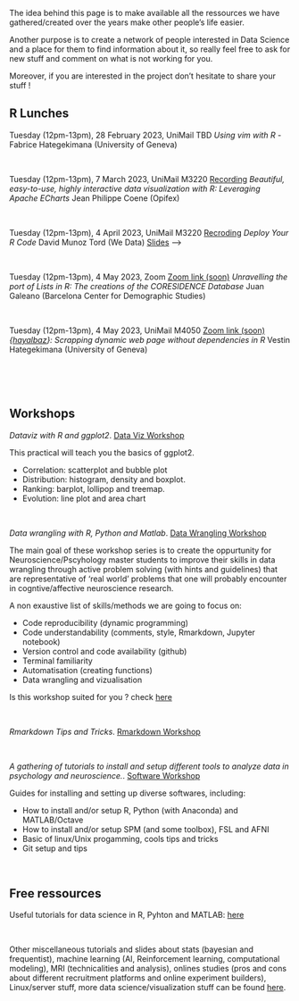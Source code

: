 The idea behind this page is to make available all the ressources we have gathered/created over the years make other people’s life easier.

Another purpose is to create a network of people interested in Data Science and a place for them to find information about it, so really feel free to ask for new stuff and comment on what is not working for you.

Moreover, if you are interested in the project don’t hesitate to share your stuff !

## R Lunches 


Tuesday (12pm-13pm), 28 February 2023, UniMail TBD 
*Using vim with R* - Fabrice Hategekimana (University of Geneva)
<!-- [Slides (soon)](https://we-data-ch.github.io/workshops/XXX) -->

<br>

Tuesday (12pm-13pm), 7 March 2023, UniMail M3220 [Recording](https://unige.zoom.us/rec/share/4Udk3_8-brGTc9EI5icY3wks4XjaSUC5c7DqpgRiAaD3y5CJZHxgi_Ep2L2g7-pd.J-w8Q7QDb3qECWCr)
*Beautiful, easy-to-use, highly interactive data visualization with R: Leveraging Apache ECharts* Jean Philippe Coene (Opifex)
<!-- [Slides (soon)](https://we-data-ch.github.io/workshops/XXX) -->

<br>


Tuesday (12pm-13pm), 4 April 2023, UniMail M3220 [Recroding](https://unige.zoom.us/rec/share/bmPWK9YqdK9FI74DtVnhEgaca8isNWNkjwxjVP2TeRJ_TnRsRp3HpRb5DFuYQZXO.hBVyShgZ9SLyqESP)
*Deploy Your R Code* David Munoz Tord (We Data)
[Slides](https://we-data-ch.github.io/Web_Deployment_With_R/R-Lunch) -->

<br>

Tuesday (12pm-13pm), 4 May 2023, Zoom [Zoom link (soon)](https://we-data-ch.github.io/workshops/XXX)
*Unravelling the port of Lists in R: The creations of the CORESIDENCE Database* Juan Galeano
(Barcelona Center for Demographic Studies)
<!-- [Slides (soon)](https://we-data-ch.github.io/workshops/XXX) -->

<br>

Tuesday (12pm-13pm), 4 May 2023, UniMail M4050 [Zoom link (soon)](https://we-data-ch.github.io/workshops/XXX)
*{[hayalbaz](https://github.com/rundel/hayalbaz)}: Scrapping dynamic web page without dependencies in R* Vestin Hategekimana (University of Geneva)
<!-- [Slides (soon)](https://we-data-ch.github.io/workshops/XXX) -->


<br>
<br>
<br>





## Workshops

*Dataviz with R and ggplot2*. [Data Viz Workshop](https://we-data-ch.github.io/ggplot_basic/)

This practical will teach you the basics of ggplot2.
- Correlation: scatterplot and bubble plot
- Distribution: histogram, density and boxplot.
- Ranking: barplot, lollipop and treemap.
- Evolution: line plot and area chart


<br>

*Data wrangling with R, Python and Matlab*. [Data Wrangling Workshop](https://munoztd0.github.io/Data_Wrangling_NeuroMaster/)

The main goal of these workshop series is to create the oppurtunity for Neuroscience/Pscyhology master students to improve their skills in data wrangling through active problem solving (with hints and guidelines) that are representative of ‘real world’ problems that one will probably encounter in cogntive/affective neuroscience research.

A non exaustive list of skills/methods we are going to focus on:

- Code reproducibility (dynamic programming)
- Code understandability (comments, style, Rmarkdown, Jupyter notebook)
- Version control and code availability (github)
- Terminal familiarity
- Automatisation (creating functions)
- Data wrangling and vizualisation

Is this workshop suited for you ? check [here](https://github.com/munoztd0/Data_Wrangling_NeuroMaster/blob/main/README.md)

<br>

*Rmarkdown Tips and Tricks*. [Rmarkdown Workshop](https://munoztd0.github.io/DAP_2021/RESOURCES/Rmardkown_tips_and_tricks.html)

<br>



*A gathering of tutorials to install and setup different tools to analyze data in psychology and neuroscience.*. [Software Workshop](https://munoztd0.github.io/Hitchhikers_guide_to_the_brain/install)

Guides for installing and setting up diverse softwares, including:
- How to install and/or setup R, Python (with Anaconda) and MATLAB/Octave
- How to install and/or setup SPM (and some toolbox), FSL and AFNI
- Basic of linux/Unix progamming, cools tips and tricks
- Git setup and tips

<br>

## Free ressources

Useful tutorials for data science in R, Pyhton and MATLAB: [here](https://munoztd0.github.io/Hitchhikers_guide_to_the_brain/links)

<br>

Other miscellaneous tutorials and slides about stats (bayesian and frequentist), machine learning (AI, Reinforcement learning, computational modeling), MRI (technicalities and analysis), onlines studies (pros and cons about different recruitment platforms and online experiment builders), Linux/server stuff, more data science/visualization stuff can be found [here](https://github.com/munoztd0/Hitchhikers_guide_to_the_brain/tree/gh-pages/tutos).



